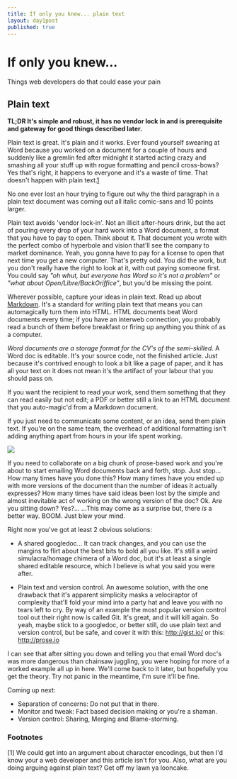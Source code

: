 ```yaml
---
title: If only you knew... plain text
layout: day1post
published: true
---
```


If only you knew...
===================

Things web developers do that could ease your pain

## Plain text

**TL;DR It's simple and robust, it has no vendor lock in and is prerequisite and gateway for good things described later.**

Plain text is great. It's plain and it works. Ever found yourself swearing at Word because you worked on a document for a couple of hours and suddenly like a gremlin fed after midnight it started acting crazy and smashing all your stuff up with rogue formatting and pencil cross-bows? Yes that's right, it happens to everyone and it's a waste of time. That doesn't happen with plain text.[1](#note-1)

No one ever lost an hour trying to figure out why the third paragraph in a plain text document was coming out all italic comic-sans and 10 points larger.

Plain text avoids 'vendor lock-in'. Not an illicit after-hours drink, but the act of pouring every drop of your hard work into a Word document, a format that you have to pay to open. Think about it. That document you wrote with the perfect combo of hyperbole and vision that'll see the company to market dominance. Yeah, you gonna have to pay for a license to open that next time you get a new computer. That's pretty odd. You did the work, but you don't really have the right to look at it, with out paying someone first. You could say _"oh whut, but everyone has Word so it's not a problem"_ or _"what about Open/Libre/BackOriffice"_, but you'd be missing the point.

Wherever possible, capture your ideas in plain text. Read up about [Markdown](http://daringfireball.net/projects/markdown/basics). It's a standard for writing plain text that means you can automagically turn them into HTML. HTML documents beat Word documents every time; if you have an interweb connection, you probably read a bunch of them before breakfast or firing up anything you think of as a computer.

*Word documents are a storage format for the CV's of the semi-skilled.* A Word doc is editable. It's your source code, not the finished article. Just because it's contrived enough to look a bit like a page of paper, and it has all your text on it does not mean it's the artifact of your labour that you should pass on. 

If you want the recipient to read your work, send them something that they can read easily but not edit; a PDF or better still a link to an HTML document that you auto-magic'd from a Markdown document. 

If you just need to communicate some content, or an idea, send them plain text. If you're on the same team, the overhead of additional formatting isn't adding anything apart from hours in your life spent working.

![](http://24.media.tumblr.com/tumblr_mc0rbxDQK31rhg0k6o1_500.jpg)

If you need to collaborate on a big chunk of prose-based work and you're about to start emailing Word documents back and forth, stop. Just stop... How many times have you done this? How many times have you ended up with more versions of the document than the number of ideas it actually expresses? How many times have said ideas been lost by the simple and almost inevitable act of working on the wrong version of the doc?
Ok. Are you sitting down?
Yes?...
...This may come as a surprise but, there _is_ a better way. BOOM. Just blew your mind.

Right now you've got at least 2 obvious solutions:

- A shared googledoc... 
It can track changes, and you can use the margins to flirt about the best bits to bold all you like. It's still a weird simulacra/homage chimera of a Word doc, but it's at least a single shared editable resource, which I believe is what you said you were after.

- Plain text and version control. 
An awesome solution, with the one drawback that it's apparent simplicity masks a velociraptor of complexity that'll fold your mind into a party hat and leave you with no tears left to cry. By way of an example the most popular version control tool out their right now is called Git. It's great, and it will kill again. So yeah, maybe stick to a googledoc, or better still, do use plain text and version control, but be safe, and cover it with this: http://gist.io/ or this: http://prose.io

I can see that after sitting you down and telling you that email Word doc's was more dangerous than chainsaw juggling, you were hoping for more of a worked example all up in here. We'll come back to it later, but hopefully you get the theory. Try not panic in the meantime, I'm sure it'll be fine.

Coming up next:

- Separation of concerns: Do not put that in there.
- Monitor and tweak: Fact based decision making or you're a shaman.
- Version control: Sharing, Merging and Blame-storming.


### Footnotes

<span id="note-1">[1]</span> 
We could get into an argument about character encodings, but then I'd know your a web developer and this article isn't for you. Also, what are you doing arguing against plain text? Get off my lawn ya looncake.